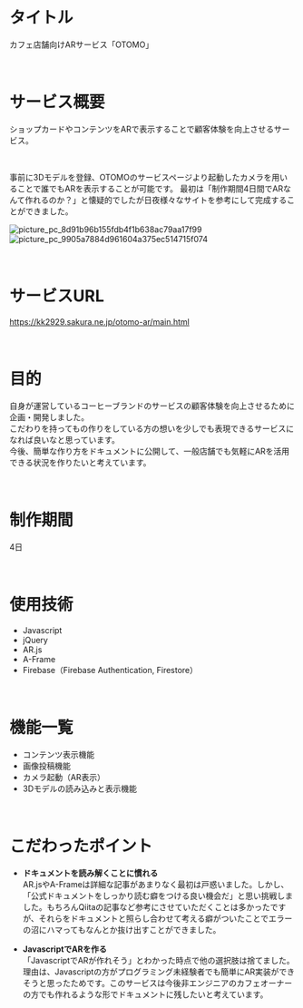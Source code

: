 # タイトル
カフェ店舗向けARサービス「OTOMO」

<br>

# サービス概要
ショップカードやコンテンツをARで表示することで顧客体験を向上させるサービス。<br>

<br>

事前に3Dモデルを登録、OTOMOのサービスページより起動したカメラを用いることで誰でもARを表示することが可能です。
最初は「制作期間4日間でARなんて作れるのか？」と懐疑的でしたが日夜様々なサイトを参考にして完成することができました。<br>

![picture_pc_8d91b96b155fdb4f1b638ac79aa17f99](https://user-images.githubusercontent.com/42371057/140057421-7ced054b-61e5-4a76-b734-2da66c45d568.png)
![picture_pc_9905a7884d961604a375ec514715f074](https://user-images.githubusercontent.com/42371057/140057448-de4333be-4f16-4d26-b8e3-f005030e14ae.jpeg)

<br>

# サービスURL
https://kk2929.sakura.ne.jp/otomo-ar/main.html

<br>

# 目的
自身が運営しているコーヒーブランドのサービスの顧客体験を向上させるために企画・開発しました。<br>
こだわりを持ってもの作りをしている方の想いを少しでも表現できるサービスになれば良いなと思っています。<br>
今後、簡単な作り方をドキュメントに公開して、一般店舗でも気軽にARを活用できる状況を作りたいと考えています。

<br>

# 制作期間
4日

<br>

# 使用技術
* Javascript
* jQuery
* AR.js
* A-Frame
* Firebase（Firebase Authentication, Firestore）

<br>

# 機能一覧
* コンテンツ表示機能
* 画像投稿機能
* カメラ起動（AR表示）
* 3Dモデルの読み込みと表示機能

<br>

# こだわったポイント
* **ドキュメントを読み解くことに慣れる**<br>
AR.jsやA-Frameは詳細な記事があまりなく最初は戸惑いました。しかし、「公式ドキュメントをしっかり読む癖をつける良い機会だ」と思い挑戦しました。もちろんQiitaの記事など参考にさせていただくことは多かったですが、それらをドキュメントと照らし合わせて考える癖がついたことでエラーの沼にハマってもなんとか抜け出すことができました。

* **JavascriptでARを作る**<br>
「JavascriptでARが作れそう」とわかった時点で他の選択肢は捨てました。理由は、Javascriptの方がプログラミング未経験者でも簡単にAR実装ができそうと思ったためです。このサービスは今後非エンジニアのカフェオーナーの方でも作れるような形でドキュメントに残したいと考えています。
